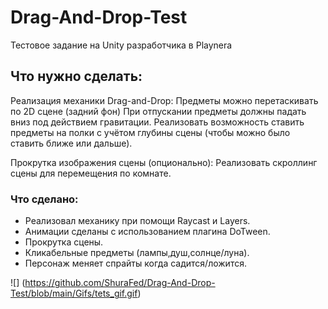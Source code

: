 # Drag-And-Drop-Test

Тестовое задание на Unity разработчика в Playnera

## Что нужно сделать:
Реализация механики Drag-and-Drop:
Предметы можно перетаскивать по 2D сцене (задний фон)
При отпускании предметы должны падать вниз под действием гравитации.
Реализовать возможность ставить предметы на полки с учётом глубины сцены (чтобы можно было ставить ближе или дальше).

Прокрутка изображения сцены (опционально):
Реализовать скроллинг сцены для перемещения по комнате.

### Что сделано:
- Реализовал механику при помощи Raycast и Layers.  
- Анимации сделаны с использованием плагина DoTween.
- Прокрутка сцены.
- Кликабельные предметы (лампы,душ,солнце/луна).
- Персонаж меняет спрайты когда садится/ложится.

![] (https://github.com/ShuraFed/Drag-And-Drop-Test/blob/main/Gifs/tets_gif.gif)
